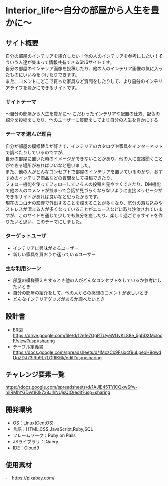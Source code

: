 # Interior_life〜自分の部屋から人生を豊かに〜

## サイト概要
自分の部屋のインテリアを紹介したい！他の人のインテリアを参考にしたい！そういう人達が集まって情報共有できるSNSサイトです。<br>
自分の部屋のインテリア画像を投稿したり、他の人のインテリア画像の気に入ったものにいいねをつけたりできます。<br>
また、コメントにどこで買った家具など質問をしたりして、より自分のインテリアライフを豊かにできるサイトです。<br>

### サイトテーマ
〜自分の部屋から人生を豊かに〜
こだわったインテリアや配置の仕方、配色の紹介を投稿をしたり、他のユーザーに質問をしてより自分の人生を豊かにする

### テーマを選んだ理由
自分が部屋の模様替えが好きで、インテリアのカタログや家具をインターネットで調べたりしているのですが、<br>
自分の部屋に置いた時のイメージができないことがあり、他の人に直接聞くことができる場所があればいいなと思いました。<br>
また、他の人がどんなコンセプトで部屋のインテリアを置いているのかや、おすすめのインテリア商品などの質問をして投稿できたり、<br>
フォロー機能を使ってフォローしている人の投稿を見やすくできたり、DM機能で他の人のコメントが挟まって会話が見づらくならないように直接メッセージができるサイトがあれば良いなと思ったからです。<br>
現在のコロナの影響で外出することを控えることが多くなり、気分の落ち込みやストレスが溜まる人が多くなっていることがニュースなどに取り沙汰されていますが、このサイトを通じて少しでも気分を癒したり、楽しく過ごせるサイトを作りたいと思い、このテーマにしました。

### ターゲットユーザ
- インテリアに興味があるユーザー
- 新しい家具を買おうか迷っているユーザー

### 主な利用シーン
- 部屋の模様替えをするとき他の人がどんなコンセプトをしているか参考にしたいとき
- 自分の部屋の紹介をして、他の人からの感想のコメントが欲しいとき
- どんなインテリアグッズがあるか調べたいとき

## 設計書
- ER図 https://drive.google.com/file/d/12efe7GgRTUyeWUvKL88e_5gbDXMclocF/view?usp=sharing
- テーブル定義書 https://docs.google.com/spreadsheets/d/1MczCx9Fsix4f9uLpeoH9qwdUqZDJ73IRb9L7LGRlK6k/edit?usp=sharing

## チャレンジ要素一覧
https://docs.google.com/spreadsheets/d/1AJlE45TYlCQxwSfw-miRMhYGDwt80k7x8JlhNUjsQIQ/edit?usp=sharing

## 開発環境
- OS：Linux(CentOS)
- 言語：HTML,CSS,JavaScript,Ruby,SQL
- フレームワーク：Ruby on Rails
- JSライブラリ：jQuery
- IDE：Cloud9

## 使用素材
-　https://pixabay.com/
